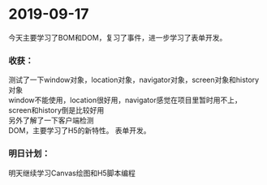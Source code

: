 # 2019-09-17
今天主要学习了BOM和DOM，复习了事件，进一步学习了表单开发。
### 收获：
测试了一下window对象，location对象，navigator对象，screen对象和history对象  
window不能使用，location很好用，navigator感觉在项目里暂时用不上，screen和history倒是比较好用    
另外了解了一下客户端检测    
DOM，主要学习了H5的新特性。 
表单开发。
### 明日计划：
明天继续学习Canvas绘图和H5脚本编程
